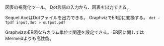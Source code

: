 図表の視覚化ツール。
Dot言語の入力から、図表を出力できる。

Sequel AceはDotファイルを出力できる。
GraphvizでER図に変換する。
`dot -Tpdf input.dot > output.pdf`

GraphvizのER図ならカラム単位で関連を設定できる。
ER図に関してはMermeidよりも高性能。
